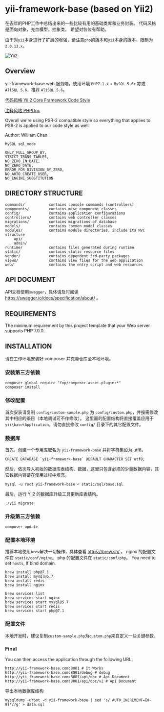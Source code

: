 yii-framework-base (based on Yii2)
===========================

在去年的PHP工作中总结出来的一些比较有用的基础类库和业务封装。
代码风格是面向对象，充血模型，抽象类。
希望对各位有帮助。

由于对`yii`本身进行了扩展的增强，请注意`php`的版本和`yii`本身的版本，限制为`2.0.13.x`。

 ![Yii2](https://img.shields.io/badge/Powered_by-Yii_Framework-green.svg?style=flat)

Overview
-------------------

yii-framework-base web 服务端，使用环境 `PHP7.1.x` + `MySQL 5.6+` 亦或 `AliSQL 5.6`，推荐 `AliSQL 5.6`。

[代码风格 Yii 2 Core Framework Code Style](https://github.com/yiisoft/yii2/blob/master/docs/internals/core-code-style.md)

[注释风格 PHPDoc](https://www.phpdoc.org)

Overall we're using PSR-2 compatible style so everything that applies to PSR-2 is applied to our code style as well.

Author: William Chan

```
MySQL sql_mode

ONLY_FULL_GROUP_BY,
STRICT_TRANS_TABLES,
NO_ZERO_IN_DATE,
NO_ZERO_DATE,
ERROR_FOR_DIVISION_BY_ZERO,
NO_AUTO_CREATE_USER,
NO_ENGINE_SUBSTITUTION
```

DIRECTORY STRUCTURE
-------------------

    commands/           contains console commands (controllers)
    components/         contains misc component classes
    config/             contains application configurations
    controllers/        contains web controller classes
    migrations/         contains migrations of database
    models/             contains common model classes
    modules/            contains module directories, include its MVC structure
        api/
        admin/
    runtime/            contains files generated during runtime
    static/             contains static resource files
    vendor/             contains dependent 3rd-party packages
    views/              contains view files for the web application
    web/                contains the entry script and web resources

API DOCUMENT
------------

API文档使用`swagger`，具体请及时阅读 https://swagger.io/docs/specification/about/ 。

REQUIREMENTS
------------

The minimum requirement by this project template that your Web server supports PHP 7.0.0.


INSTALLATION
------------

请在工作环境安装好 composer 并克隆仓库至本地环境。

### 安装第三方依赖

~~~
composer global require "fxp/composer-asset-plugin:*"
composer install
~~~

### 修改配置

首次安装请复制 `config/custom-sample.php` 为 `config/custom.php`，并按需修改其中相应的条目（本地调试可不作修改）。
这里面的配置结构将直接覆盖应用于 `yii\base\Application`，请勿直接修改 `config/` 目录下的其它配置文件。


### 数据库

首先，创建一个专用库取名为 `yii-framework-base` 并将字符集设为 utf8。

~~~
CREATE DATABASE `yii-framework-base` DEFAULT CHARACTER SET utf8;
~~~

然后，依次导入初始的数据库表结构、数据，这里只包含必须的少量数据内容，其它数据内容请在使用过程中填充。

~~~
mysql -u root yii-framework-base < static/sql/base.sql
~~~

最后，运行 Yii2 的数据库升级工具更新库表结构。

~~~
./yii migrate
~~~


### 升级第三方依赖

~~~
composer update
~~~

### 配置本地环境

推荐本地使用`brew`解决一切操作，具体查看 https://brew.sh/ 。
nginx 的配置文件在 `static/conf/nginx`。
php 的配置文件在 `static/conf/php`。
You need to set `hosts`, If bind domain.

```shell
brew install php@7.1
brew install mysql@5.7
brew install redis
brew install nginx

brew services list
brew services start nginx
brew services start mysql@5.7
brew services start redis
brew services start php@7.1
```

### 配置文件

本地开发时，建议复制`custom-sample.php`为`custom.php`来自定义一些关键参数。

### Final

You can then access the application through the following URL:

~~~shell
http://yii-framework-base.com:8001 # It Works
http://yii-framework-base.com:8001/debug # debug
http://yii-framework-base.com:8001/api/doc # Api Document
http://yii-framework-base.com:8001/api/doc/v2 # Api Document
~~~

导出本地数据库结构

```shell
mysqldump -uroot -d yii-framework-base | sed 's/ AUTO_INCREMENT=[0-9]*//g' > data.sql
```
